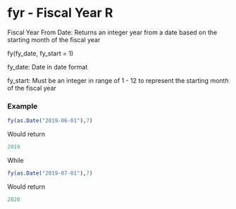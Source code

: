# fyr - Fiscal Year R
Fiscal Year From Date: Returns an integer year from a date based on the starting month of the fiscal year

fy(fy_date, fy_start = 1)


fy_date: Date in date format

fy_start: Must be an integer in range of 1 - 12 to represent the starting month of the fiscal year

### Example
````r
fy(as.Date("2019-06-01"),7)
````
Would return
````r
2019
````
While
````r
fy(as.Date("2019-07-01"),7)
````
Would return
````r
2020
````
